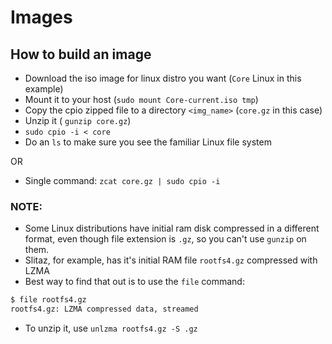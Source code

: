 # Images 

## How to build an image

- Download the iso image for linux distro you want (`Core` Linux in this example)
- Mount it to your host (`sudo mount Core-current.iso tmp`)
- Copy the cpio zipped file to a directory `<img_name>` (`core.gz` in this case)
- Unzip it ( `gunzip core.gz`)
- `sudo cpio -i < core`
-  Do an `ls` to make sure you see the familiar Linux file system

OR 

- Single command: `zcat core.gz | sudo cpio -i`

### NOTE: 
- Some Linux distributions have initial ram disk compressed in a different format, even though file extension is `.gz`, so you can't use `gunzip` on them.
- Slitaz, for example, has it's initial RAM file `rootfs4.gz` compressed with LZMA
- Best way to find that out is to use the `file` command: 
```bash
$ file rootfs4.gz
rootfs4.gz: LZMA compressed data, streamed
```
- To unzip it, use `unlzma rootfs4.gz -S .gz`